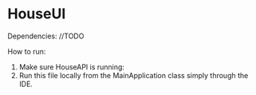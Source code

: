 # HouseUI

Dependencies:
//TODO

How to run:
1. Make sure HouseAPI is running: 
2. Run this file locally from the MainApplication class simply through the IDE.
